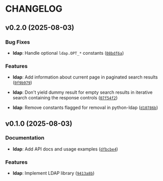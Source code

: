 # CHANGELOG

<!-- version list -->

## v0.2.0 (2025-08-03)

### Bug Fixes

- **ldap**: Handle optional `ldap.OPT_*` constants
  ([`08bdf6a`](https://github.com/Free-IAM/freeiam/commit/08bdf6ad94f93a88cba8c989a59008ac3b63a0fd))

### Features

- **ldap**: Add information about current page in paginated search results
  ([`0f9b979`](https://github.com/Free-IAM/freeiam/commit/0f9b97923d0713648f94756e8330d9a5b1b15403))

- **ldap**: Don't yield dummy result for empty search results in iterative search containing the
  response controls
  ([`07f54f2`](https://github.com/Free-IAM/freeiam/commit/07f54f2040be46a53f25e7a7d677e251bb31a588))

- **ldap**: Remove constants flagged for removal in python-ldap
  ([`d10786b`](https://github.com/Free-IAM/freeiam/commit/d10786b7898134d8b90196d7f4ae4029e3f9974e))


## v0.1.0 (2025-08-03)

### Documentation

- **ldap**: Add API docs and usage examples
  ([`dfbcbe4`](https://github.com/Free-IAM/freeiam/commit/dfbcbe40fb8ba95828e9dd095e8b88c3dff4a82c))

### Features

- **ldap**: Implement LDAP library
  ([`9413a8b`](https://github.com/Free-IAM/freeiam/commit/9413a8b8b8c339d220449aa5a7a557a0f7060a02))
